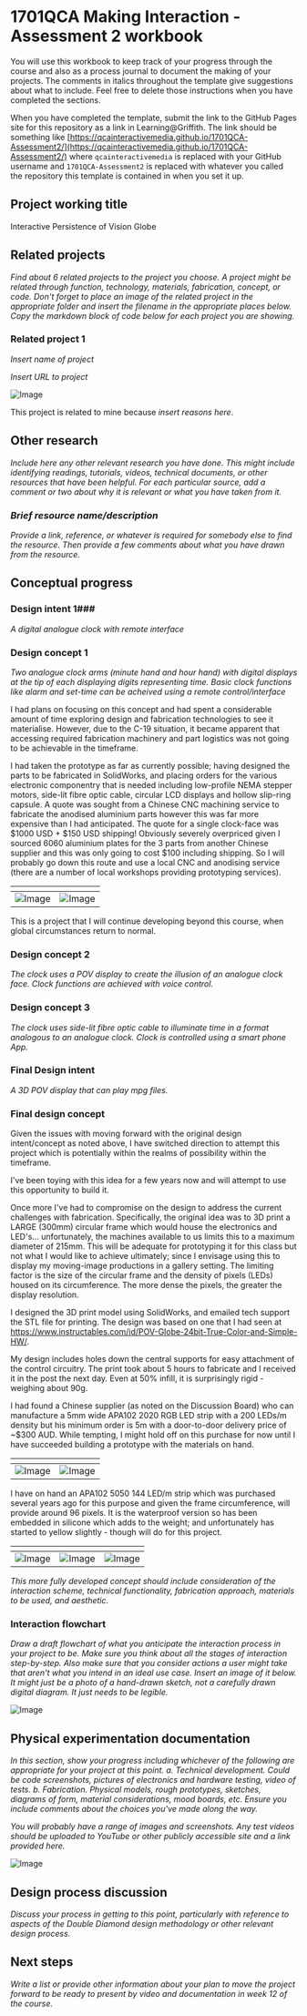 # 1701QCA Making Interaction - Assessment 2 workbook

You will use this workbook to keep track of your progress through the course and also as a process journal to document the making of your projects. The comments in italics throughout the template give suggestions about what to include. Feel free to delete those instructions when you have completed the sections.

When you have completed the template, submit the link to the GitHub Pages site for this repository as a link in Learning@Griffith. The link should be something like [https://qcainteractivemedia.github.io/1701QCA-Assessment2/](https://qcainteractivemedia.github.io/1701QCA-Assessment2/) where `qcainteractivemedia` is replaced with your GitHub username and `1701QCA-Assessment2` is replaced with whatever you called the repository this template is contained in when you set it up.

## Project working title ##
Interactive Persistence of Vision Globe

## Related projects ##
*Find about 6 related projects to the project you choose. A project might be related through  function, technology, materials, fabrication, concept, or code. Don't forget to place an image of the related project in the appropriate folder and insert the filename in the appropriate places below. Copy the markdown block of code below for each project you are showing.*

### Related project 1 ###
*Insert name of project*

*Insert URL to project*

![Image](missingimage.png)

This project is related to mine because *insert reasons here*.

## Other research ##
*Include here any other relevant research you have done. This might include identifying readings, tutorials, videos, technical documents, or other resources that have been helpful. For each particular source, add a comment or two about why it is relevant or what you have taken from it.*

### *Brief resource name/description* ###

*Provide a link, reference, or whatever is required for somebody else to find the resource. Then provide a few comments about what you have drawn from the resource.*

## Conceptual progress ##

### Design intent 1###
*A digital analogue clock with remote interface*

### Design concept 1 ###

*Two analogue clock arms (minute hand and hour hand) with digital displays at the tip of each displaying digits representing time. Basic clock functions like alarm and set-time can be acheived using a remote control/interface*

I had plans on focusing on this concept and had spent a considerable amount of time exploring design and fabrication technologies to see it materialise. However, due to the C-19 situation, it became apparent that accessing required fabrication machinery and part logistics was not going to be achievable in the timeframe. 

I had taken the prototype as far as currently possible; having designed the parts to be fabricated in SolidWorks, and placing orders for the various electronic componentry that is needed including low-profile NEMA stepper motors, side-lit fibre optic cable, circular LCD displays and hollow slip-ring capsule. A quote was sought from a Chinese CNC machining service to fabricate the anodised aluminium parts however this was far more expensive than I had anticipated. The quote for a single clock-face was $1000 USD + $150 USD shipping! Obviously severely overpriced given I sourced 6060 aluminium plates for the 3 parts from another Chinese supplier and this was only going to cost $100 including shipping. So I will probably go down this route and use a local CNC and anodising service (there are a number of local workshops providing prototyping services).


<span>                | <span>                 
---------------------- | ---------------------- 
![Image](Clock_screencapture2.jpg) | ![Image](Clock_screencapture.jpg)

This is a project that I will continue developing beyond this course, when global circumstances return to normal.


### Design concept 2 ###
*The clock uses a POV display to create the illusion of an analogue clock face. Clock functions are achieved with voice control.*

### Design concept 3 ###
*The clock uses side-lit fibre optic cable to illuminate time in a format analogous to an analogue clock. Clock is controlled using a smart phone App.*

### Final Design intent ###
*A 3D POV display that can play mpg files.*

### Final design concept ###

Given the issues with moving forward with the original design intent/concept as noted above, I have switched direction to attempt this project which is potentially within the realms of possibility within the timeframe. 

I've been toying with this idea for a few years now and will attempt to use this opportunity to build it. 

Once more I've had to compromise on the design to address the current challenges with fabrication. Specifically, the original idea was to 3D print a LARGE (300mm) circular frame which would house the electronics and LED's... unfortunately, the machines available to us limits this to a maximum diameter of 215mm. This will be adequate for prototyping it for this class but not what I would like to achieve ultimately; since I envisage using this to display my moving-image productions in a gallery setting. The limiting factor is the size of the circular frame and the density of pixels (LEDs) housed on its circumference. The more dense the pixels, the greater the display resolution.

I designed the 3D print model using SolidWorks, and emailed tech support the STL file for printing. The design was based on one that I had seen at https://www.instructables.com/id/POV-Globe-24bit-True-Color-and-Simple-HW/.

My design includes holes down the central supports for easy attachment of the control circuitry. The print took about 5 hours to fabricate and I received it in the post the next day. Even at 50% infill, it is surprisingly rigid - weighing about 90g.

I had found a Chinese supplier (as noted on the Discussion Board) who can manufacture a 5mm wide APA102 2020 RGB LED strip with a 200 LEDs/m density but his minimum order is 5m with a door-to-door delivery price of ~$300 AUD. While tempting, I might hold off on this purchase for now until I have succeeded building a prototype with the materials on hand.

<span>                | <span>                 
---------------------- | ---------------------- 
![Image](POV_Ring_Tech.jpg) | ![Image](POV_Ring_Solidworks.jpg)
  
I have on hand an APA102 5050 144 LED/m strip which was purchased several years ago for this purpose and given the frame circumference, will provide around 96 pixels. It is the waterproof version so has been embedded in silicone which adds to the weight; and unfortunately has started to yellow slightly - though will do for this project.

<span>                | <span>                 | <span> 
---------------------- | ---------------------- | ----------------------
![Image](_MG_3345.jpg) | ![Image](_MG_3348.jpg) | ![Image](_MG_3346.jpg)
 


*This more fully developed concept should include consideration of the interaction scheme, technical functionality, fabrication approach, materials to be used, and aesthetic.*

### Interaction flowchart ###
*Draw a draft flowchart of what you anticipate the interaction process in your project to be. Make sure you think about all the stages of interaction step-by-step. Also make sure that you consider actions a user might take that aren't what you intend in an ideal use case. Insert an image of it below. It might just be a photo of a hand-drawn sketch, not a carefully drawn digital diagram. It just needs to be legible.*

![Image](missingimage.png)

## Physical experimentation documentation ##

*In this section, show your progress including whichever of the following are appropriate for your project at this point.
a.	Technical development. Could be code screenshots, pictures of electronics and hardware testing, video of tests. 
b.	Fabrication. Physical models, rough prototypes, sketches, diagrams of form, material considerations, mood boards, etc.
Ensure you include comments about the choices you've made along the way.*

*You will probably have a range of images and screenshots. Any test videos should be uploaded to YouTube or other publicly accessible site and a link provided here.*

![Image](missingimage.png)

## Design process discussion ##
*Discuss your process in getting to this point, particularly with reference to aspects of the Double Diamond design methodology or other relevant design process.*

## Next steps ##
*Write a list or provide other information about your plan to move the project forward to be ready to present by video and documentation in week 12 of the course.*
